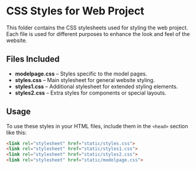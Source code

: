 # CSS Styles for Web Project

This folder contains the CSS stylesheets used for styling the web project. Each file is used for different purposes to enhance the look and feel of the website.

## Files Included

- **modelpage.css** – Styles specific to the model pages.
- **styles.css** – Main stylesheet for general website styling.
- **styles1.css** – Additional stylesheet for extended styling elements.
- **styles2.css** – Extra styles for components or special layouts.

## Usage

To use these styles in your HTML files, include them in the `<head>` section like this:

```html
<link rel="stylesheet" href="static/styles.css">
<link rel="stylesheet" href="static/styles1.css">
<link rel="stylesheet" href="static/styles2.css">
<link rel="stylesheet" href="static/modelpage.css">

